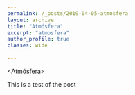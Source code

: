 ```yaml
---
permalink: /_posts/2019-04-05-atmosfera
layout: archive
title: "Atmósfera"
excerpt: "atmosfera"
author_profile: true 
classes: wide

---
```

<Atmósfera>

This is a test of the post
